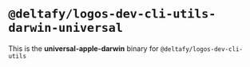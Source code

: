 # `@deltafy/logos-dev-cli-utils-darwin-universal`

This is the **universal-apple-darwin** binary for `@deltafy/logos-dev-cli-utils`
